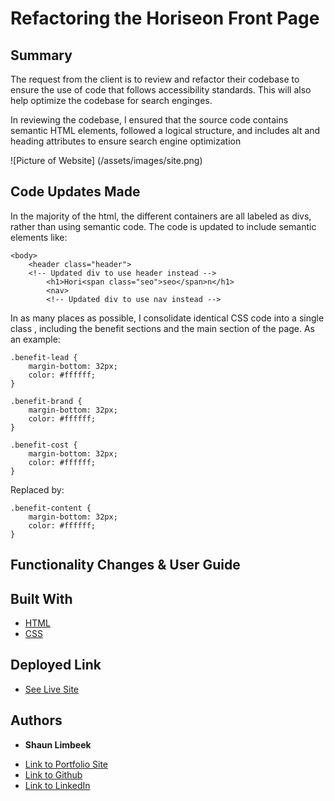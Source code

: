 # Refactoring the Horiseon Front Page

## Summary

The request from the client is to review and refactor their codebase to ensure the use of code that follows accessibility standards. This will also help optimize the codebase for search enginges.

In reviewing the codebase, I ensured that the source code contains semantic HTML elements, followed a logical structure, and includes alt and heading attributes to ensure search engine optimization

![Picture of Website] (/assets/images/site.png)

## Code Updates Made


In the majority of the html, the different containers are all labeled as divs, rather than using semantic code.  The code is updated to include semantic elements like:

```
<body>
    <header class="header">
    <!-- Updated div to use header instead -->
        <h1>Hori<span class="seo">seo</span>n</h1>
        <nav>
        <!-- Updated div to use nav instead -->
```


In as many places as possible, I consolidate identical CSS code into a single class , including the benefit sections and the main section of the page.  As an example:

```
.benefit-lead {
    margin-bottom: 32px;
    color: #ffffff;
}

.benefit-brand {
    margin-bottom: 32px;
    color: #ffffff;
}

.benefit-cost {
    margin-bottom: 32px;
    color: #ffffff;
}
```
Replaced by:
```
.benefit-content {
    margin-bottom: 32px;
    color: #ffffff;
}
```

## Functionality Changes & User Guide


## Built With

* [HTML](https://developer.mozilla.org/en-US/docs/Web/HTML)
* [CSS](https://developer.mozilla.org/en-US/docs/Web/CSS)

## Deployed Link

* [See Live Site](#)


## Authors

* **Shaun Limbeek** 

- [Link to Portfolio Site](#)
- [Link to Github](https://github.com/)
- [Link to LinkedIn](https://www.linkedin.com/)